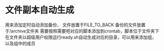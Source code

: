 # 文件副本自动生成

用来添加定时自动添加备份， 文件放置于FILE_TO_BACK
备份的文件放置于/archive文件夹
需要按照需要吧对应的脚本添加到crontab，脚本位于文件夹下
在文件夹以超级用户权限运行ready.sh自动生成对应的目录，可以用来添加组， 以及组中的成员
